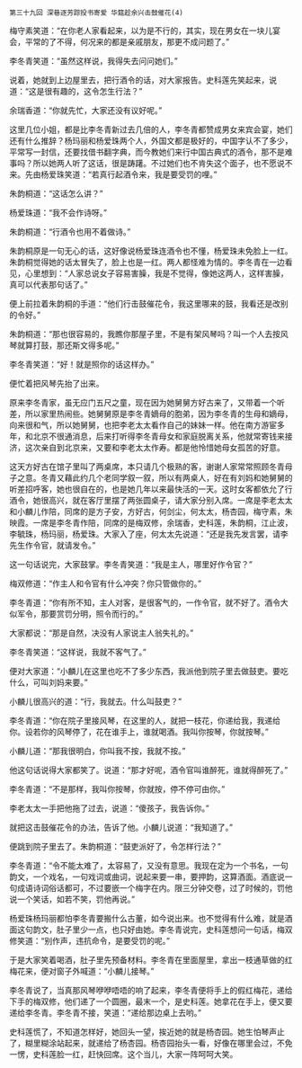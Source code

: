     第三十九回 深巷逐芳踪投书寄爱 华筵趁余兴击鼓催花(4) 

   梅守素笑道：“在你老人家看起来，以为是不行的，其实，现在男女在一块儿宴会，平常的了不得，何况来的都是亲戚朋友，那更不成问题了。”

   李冬青笑道：“虽然这样说，我得失去问问她们。”

   说着，她就到上边屋里去，把行酒令的话，对大家报告。史科莲先笑起来，说道：“这是很有趣的，这令怎生行法？”

   余瑞香道：“你就先忙，大家还没有议好呢。”

   这里几位小姐，都是比李冬青新过去几倍的人，李冬青都赞成男女来宾会宴，她们还有什么推辞？杨玛丽和杨爱珠两个人，外国文都是极好的，中国字认不了多少，平常写一封信，还要找借书翻字典，而今教她们来行中国古典式的酒令，那不是难事吗？所以她两人听了这话，很是踌躇。不过她们也不肯失这个面子，也不愿说不来。先由杨爱珠笑道：“若真行起酒令来，我是要受罚的哩。”

   朱韵桐道：“这话怎么讲？”

   杨爱珠道：“我不会作诗呀。”

   朱韵桐道：“行酒令也用不着做诗。”

   朱韵桐原是一句无心的话，这好像说杨爱珠连酒令也不懂，杨爱珠未免脸上一红。朱韵桐觉得她的话太冒失了，脸上也是一红。两人都怪难为情的。李冬青在一边看见，心里想到：“人家总说女子容易害臊，我是不觉得，像她这两人，这样害臊，真可以代表那句话了。”

   便上前拉着朱韵桐的手道：“他们行击鼓催花令，我这里哪来的鼓，我看还是改别的令好。”

   朱韵桐道：“那也很容易的，我瞧你那屋子里，不是有架风琴吗？叫一个人去按风琴就算打鼓，那还斯文得多呢。”

   李冬青笑道：“好！就是照你的话这样办。”

   便忙着把风琴先抬了出来。

   原来李冬青家，虽无应门五尺之童，现在因为她舅舅方好古来了，又带着一个听差，所以家里热闹些。她舅舅原是李冬青嫡母的胞弟，因为李冬青的生母和嫡母，向来很和气，所以她舅舅，也把李老太太看作自己的妹妹一样。他在南方游宦多年，和北京不很通消息，后来打听得李冬青母女和家庭脱离关系，他就常寄钱来接济，这次亲自到北京来，又要和李老太太作寿。都是他怜惜她母女孤苦的好意。

   这天方好古在馆子里叫了两桌席，本只请几个极熟的客，谢谢人家常常照顾冬青母子之意。冬青又藉此约几个老同学叙一叙，所以有两桌人，好在有刘妈和她舅舅的听差招呼客，她也很自在的，也是她几年以来最快活的一天。这时女客都依允了行酒令，她很高兴，就在客厅里摆了两张圆桌子，请大家分别入席。一席是李老太太和小麟儿作陪，同席的是方子安，方好古，何剑尘，何太太，杨杏园，梅守素，朱映霞。一席是李冬青作陪，同席的是梅双修，余瑞香，史科莲，朱韵桐，江止波，李毓珠，杨玛丽，杨爱珠。大家入了座，何太太先说道：“还是我先发言罢，请李先生作令官，就请发令。”

   这一句话说完，大家鼓掌。李冬青笑道：“我是主人，哪里好作令官？”

   梅双修道：“作主人和令官有什么冲突？你只管做你的。”

   李冬青道：“你有所不知，主人对客，是很客气的，一作令官，就不好了。酒令大似军令，那要赏罚分明，照令而行的。”

   大家都说：“那是自然，决没有人家说主人翁失礼的。”

   李冬青笑道：“这样说，我就不客气了。”

   便对大家道：“小麟儿在这里也吃不了多少东西，我派他到院子里去做鼓吏。要吃什么，可叫刘妈来要。”

   小麟儿很高兴的道：“行，我就去。什么叫鼓吏？”

   李冬青道：“你在院子里接风琴，在这里的人，就把一枝花，你递给我，我递给你。设若你的风琴停了，花在谁手上，谁就喝酒。我叫你按琴，你就按琴。”

   小麟儿道：“那我很明白，你叫我不按，我就不按。”

   他这句话说得大家都笑了。说道：“那才好呢，酒令官叫谁醉死，谁就得醉死了。”

   李冬青道：“不是那样，我叫你按琴，你就按，停不停可由你。”

   李老太太一手把他拖了过去，说道：“傻孩子，我告诉你。”

   就把这击鼓催花令的办法，告诉了他。小麟儿说道：“我知道了。”

   便跳到院子里去了。朱韵桐道：“鼓吏派好了，令怎样行法？”

   李冬青道：“令不能太难了，太容易了，又没有意思。我现在定为一个书名，一句韵文，一个戏名，一句戏词或曲词，说起来要一串，要押韵，这算酒面。酒底说一句成语诗词俗话都可，不过要嵌一个梅字在内。限三分钟交卷，过了时候的，罚他说一个笑话，如若不笑，罚他再说。”

   杨爱珠杨玛丽都怕李冬青要搬什么古董，如今说出来。也不觉得有什么难，就是酒面这句韵文，肚子里少一点，也只好由她。李冬青说完，史科莲想问一句话，梅双修笑道：“别作声，违抗命令，是要受罚的呢。”

   于是大家笑着喝酒，肚子里先预备材料。李冬青在里面屋里，拿出一枝通草做的红梅花来，便对窗子外喊道：“小麟儿接琴。”

   李冬青说了，当真那风琴咿咿唔唔的响了起来，李冬青便将手上的假红梅花，递给下手的梅双修，他们递了一个圆圈，最末一个，是史科莲。她拿花在手上，便又要递给李冬青。李冬青不接，笑道：“递给那边桌上去哟。”

   史科莲慌了，不知道怎样好，她回头一望，挨近她的就是杨杏园。她生怕琴声止了，糊里糊涂站起来，就递给了杨杏园。杨杏园抬头一看，好像在哪里会过，不免一愣，史科莲脸一红，赶快回席。这个当儿，大家一阵呵呵大笑。

